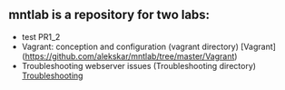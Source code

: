 ## mntlab is a repository for two labs:
* test PR1_2
* Vagrant: conception and configuration (vagrant directory) [Vagrant] (https://github.com/alekskar/mntlab/tree/master/Vagrant)
* Troubleshooting webserver issues (Troubleshooting directory) [Troubleshooting](https://github.com/alekskar/mntlab/tree/master/Troubleshooting)

